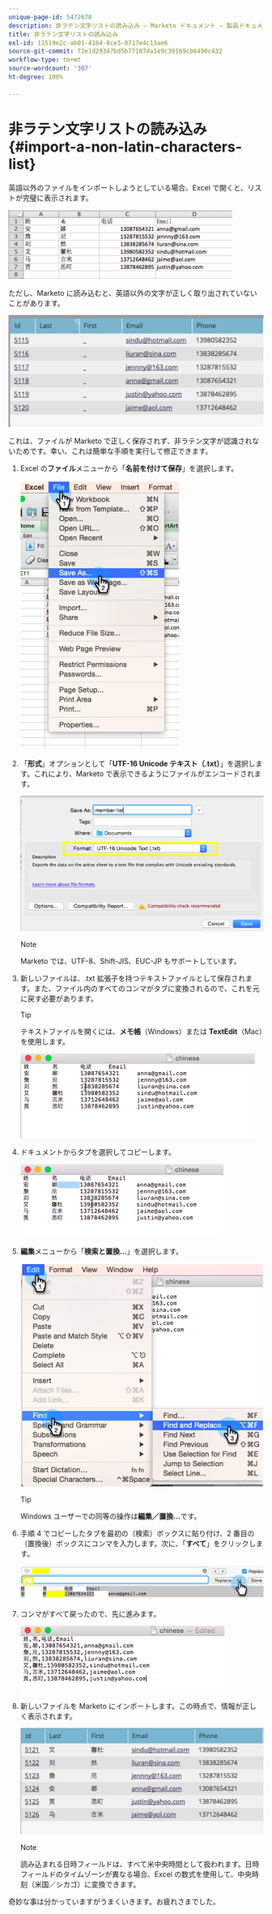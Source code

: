 ```yaml
---
unique-page-id: 5472678
description: 非ラテン文字リストの読み込み — Marketo ドキュメント — 製品ドキュメント
title: 非ラテン文字リストの読み込み
exl-id: 11519e2c-ab01-4164-8ce3-0717e4c13ae6
source-git-commit: 72e1d29347bd5b77107da1e9c30169cb6490c432
workflow-type: tm+mt
source-wordcount: '307'
ht-degree: 100%

---
```


# 非ラテン文字リストの読み込み {#import-a-non-latin-characters-list}

英語以外のファイルをインポートしようとしている場合、Excel で開くと、リストが完璧に表示されます。

![](assets/image2015-2-10-9-3a34-3a57.png)

ただし、Marketo に読み込むと、英語以外の文字が正しく取り出されていないことがあります。

![](assets/image2015-2-10-9-3a35-3a49.png)

これは、ファイルが Marketo で正しく保存されず、非ラテン文字が認識されないためです。幸い、これは簡単な手順を実行して修正できます。

1. Excel の&#x200B;**ファイル**&#x200B;メニューから「**名前を付けて保存**」を選択します。

   ![](assets/image2015-2-10-9-3a46-3a44.png)

1. 「**形式**」オプションとして「**UTF-16 Unicode テキスト（.txt）**」を選択します。これにより、Marketo で表示できるようにファイルがエンコードされます。

   ![](assets/image2015-2-10-9-3a48-3a7.png)

   >[!NOTE]
   >
   >Marketo では、UTF-8、Shift-JIS、EUC-JP もサポートしています。

1. 新しいファイルは、.txt 拡張子を持つテキストファイルとして保存されます。また、ファイル内のすべてのコンマがタブに変換されるので、これを元に戻す必要があります。

   >[!TIP]
   >
   >テキストファイルを開くには、**メモ帳**（Windows）または **TextEdit**（Mac）を使用します。

   ![](assets/image2015-2-10-9-3a51-3a41.png)

1. ドキュメントからタブを選択してコピーします。

   ![](assets/image2015-2-10-9-3a55-3a53.png)

1. **編集**&#x200B;メニューから「**検索と置換…**」を選択します。

   ![](assets/image2015-2-10-9-3a59-3a8.png)

   >[!TIP]
   >
   >Windows ユーザーでの同等の操作は&#x200B;**編集／置換…**&#x200B;です。

1. 手順 4 でコピーしたタブを最初の（検索）ボックスに貼り付け、2 番目の（置換後）ボックスにコンマを入力します。次に、「**すべて**」をクリックします。

   ![](assets/image2015-2-10-10-3a8-3a53.png)

1. コンマがすべて戻ったので、先に進みます。

   ![](assets/image2015-2-10-10-3a14-3a45.png)

1. 新しいファイルを Marketo にインポートします。この時点で、情報が正しく表示されます。

   ![](assets/image2015-2-10-10-3a16-3a9.png)

   >[!NOTE]
   >
   >読み込まれる日時フィールドは、すべて米中央時間として扱われます。日時フィールドのタイムゾーンが異なる場合、Excel の数式を使用して、中央時刻（米国／シカゴ）に変換できます。

奇妙な事は分かっていますがうまくいきます。お疲れさまでした。

